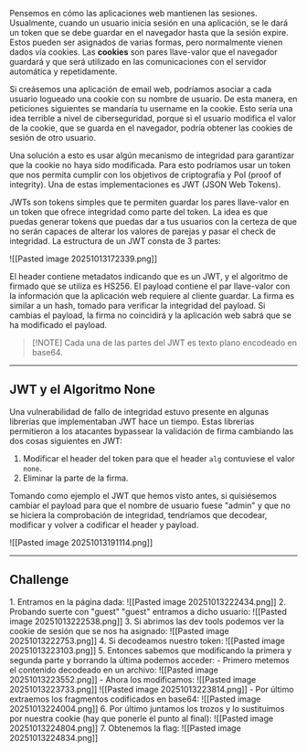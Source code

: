 Pensemos en cómo las aplicaciones web mantienen las sesiones. Usualmente, cuando un usuario inicia sesión en una aplicación, se le dará un token que se debe guardar en el navegador hasta que la sesión expire. Estos pueden ser asignados de varias formas, pero normalmente vienen dados vía cookies. Las **cookies** son pares llave-valor que el navegador guardará y que será utilizado en las comunicaciones con el servidor automática y repetidamente.

Si creásemos una aplicación de email web, podríamos asociar a cada usuario logueado una cookie con su nombre de usuario. De esta manera, en peticiones siguientes se mandaría tu username en la cookie. Esto sería una idea terrible a nivel de ciberseguridad, porque si el usuario modifica el valor de la cookie, que se guarda en el navegador, podría obtener las cookies de sesión de otro usuario.

Una solución a esto es usar algún mecanismo de integridad para garantizar que la cookie no haya sido modificada. Para esto podríamos usar un token que nos permita cumplir con los objetivos de criptografía y PoI (proof of integrity). Una de estas implementaciones es JWT (JSON Web Tokens).

JWTs son tokens simples que te permiten guardar los pares llave-valor en un token que ofrece integridad como parte del token. La idea es que puedas generar tokens que puedas dar a tus usuarios con la certeza de que no serán capaces de alterar los valores de parejas y pasar el check de integridad. La estructura de un JWT consta de 3 partes:

![[Pasted image 20251013172339.png]]

El header contiene metadatos indicando que es un JWT, y el algoritmo de firmado que se utiliza es HS256. El payload contiene el par llave-valor con la información que la aplicación web requiere al cliente guardar. La firma es similar a un hash, tomado para verificar la integridad del payload. Si cambias el payload, la firma no coincidirá y la aplicación web sabrá que se ha modificado el payload.

>[!NOTE] Cada una de las partes del JWT es texto plano encodeado en base64.

------------------------
<h2>JWT y el Algoritmo None</h2>
Una vulnerabilidad de fallo de integridad estuvo presente en algunas librerías que implementaban JWT hace un tiempo. Estas librerías permitieron a los atacantes bypassear la validación de firma cambiando las dos cosas siguientes en JWT:

1. Modificar el header del token para que el header `alg` contuviese el valor `none`.
2. Eliminar la parte de la firma.

Tomando como ejemplo el JWT que hemos visto antes, si quisiésemos cambiar el payload para que el nombre de usuario fuese "admin" y que no se hiciera la comprobación de integridad, tendríamos que decodear, modificar y volver a codificar el header y payload.

![[Pasted image 20251013191114.png]]

----------------------
<h2>Challenge</h2>
1. Entramos en la página dada:
   ![[Pasted image 20251013222434.png]]
2. Probando suerte con "guest" "guest" entramos a dicho usuario:
   ![[Pasted image 20251013222538.png]]
3. Si abrimos las dev tools podemos ver la cookie de sesión que se nos ha asignado:
   ![[Pasted image 20251013222753.png]]
4. Si decodeamos nuestro token:
   ![[Pasted image 20251013223103.png]]
5. Entonces sabemos que modificando la primera y segunda parte y borrando la última podemos acceder:
   - Primero metemos el contenido decodeado en un archivo:
     ![[Pasted image 20251013223552.png]]
   - Ahora los modificamos:
     ![[Pasted image 20251013223733.png]]
     ![[Pasted image 20251013223814.png]]
   - Por último extraemos los fragmentos codificados en base64:
     ![[Pasted image 20251013224004.png]]
6. Por último juntamos los trozos y lo sustituimos por nuestra cookie (hay que ponerle el punto al final):
   ![[Pasted image 20251013224804.png]]
7. Obtenemos la flag:
   ![[Pasted image 20251013224834.png]]
